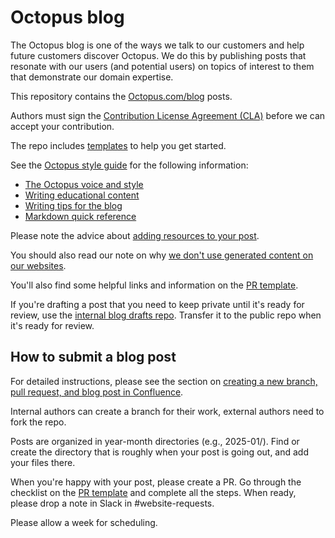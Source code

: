 # Octopus blog

The Octopus blog is one of the ways we talk to our customers and help future customers discover Octopus. We do this by publishing posts that resonate with our users (and potential users) on topics of interest to them that demonstrate our domain expertise.

This repository contains the [Octopus.com/blog](https://octopus.com/blog/) posts.

Authors must sign the [Contribution License Agreement (CLA)](https://cla-assistant.io/OctopusDeploy/docs) before we can accept your contribution.

The repo includes [templates](https://github.com/OctopusDeploy/blog/tree/master/templates) to help you get started.

See the [Octopus style guide](https://www.octopus.design/932c0f1a9/p/26f741-writing) for the following information:

- [The Octopus voice and style](https://www.octopus.design/latest/brand/writing/voice-and-style-fUurR0ng)
- [Writing educational content](https://www.octopus.design/latest/brand/writing/educational-content-how-we-write-about-what-we-do-PP3ny9gk-PP3ny9gk)
- [Writing tips for the blog](https://www.octopus.design/latest/brand/writing/blog-content-basics-WtUy91nY-WtUy91nY)
- [Markdown quick reference](https://www.octopus.design/latest/brand/writing/markdown-reference-z3FeFK04-z3FeFK04)

Please note the advice about [adding resources to your post](https://www.octopus.design/latest/brand/writing/blog-content-basics-WtUy91nY-WtUy91nY#section-adding-resources-to-your-post-12).

You should also read our note on why [we don't use generated content on our websites](https://octopushq.atlassian.net/wiki/spaces/MAR/pages/2623767318).

You'll also find some helpful links and information on the [PR template](https://github.com/OctopusDeploy/blog/blob/master/.github/pull_request_template.md#before-you-submit-your-post).

If you're drafting a post that you need to keep private until it's ready for review, use the [internal blog drafts repo](https://github.com/OctopusDeploy/internal-blog-drafts). Transfer it to the public repo when it's ready for review.

## How to submit a blog post

For detailed instructions, please see the section on [creating a new branch, pull request, and blog post in Confluence](https://octopushq.atlassian.net/wiki/spaces/MAR/pages/2828959895/Managing+the+blog#Creating-a-new-branch%2C-pull-request%2C-and-blog-post).

Internal authors can create a branch for their work, external authors need to fork the repo.

Posts are organized in year-month directories (e.g., 2025-01/). Find or create the directory that is roughly when your post is going out, and add your files there.

When you're happy with your post, please create a PR. Go through the checklist on the [PR template](https://github.com/OctopusDeploy/blog/blob/master/.github/pull_request_template.md) and complete all the steps. When ready, please drop a note in Slack in #website-requests.

Please allow a week for scheduling.
